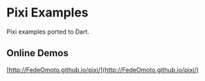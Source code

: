 # Pixi Examples

Pixi examples ported to Dart.

## Online Demos

[http://FedeOmoto.github.io/pixi/](http://FedeOmoto.github.io/pixi/)

